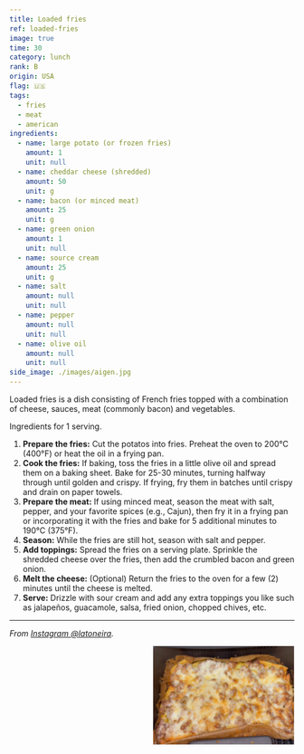```yaml
---
title: Loaded fries
ref: loaded-fries
image: true
time: 30
category: lunch
rank: B
origin: USA
flag: 🇺🇸
tags:
  - fries
  - meat
  - american
ingredients:
  - name: large potato (or frozen fries)
    amount: 1
    unit: null
  - name: cheddar cheese (shredded)
    amount: 50
    unit: g
  - name: bacon (or minced meat)
    amount: 25
    unit: g
  - name: green onion
    amount: 1
    unit: null
  - name: source cream
    amount: 25
    unit: g
  - name: salt
    amount: null
    unit: null
  - name: pepper
    amount: null
    unit: null
  - name: olive oil
    amount: null
    unit: null
side_image: ./images/aigen.jpg
---
```


Loaded fries is a dish consisting of French fries topped with a combination of cheese, sauces, meat (commonly bacon) and vegetables.

Ingredients for 1 serving.

1. **Prepare the fries:** Cut the potatos into fries. Preheat the oven to 200°C (400°F) or heat the oil in a frying pan.
2. **Cook the fries:** If baking, toss the fries in a little olive oil and spread them on a baking sheet. Bake for 25-30 minutes, turning halfway through until golden and crispy. If frying, fry them in batches until crispy and drain on paper towels.
3. **Prepare the meat:** If using minced meat, season the meat with salt, pepper, and your favorite spices (e.g., Cajun), then fry it in a frying pan or incorporating it with the fries and bake for 5 additional minutes to 190°C (375°F). 
4. **Season:** While the fries are still hot, season with salt and pepper.
5. **Add toppings:** Spread the fries on a serving plate. Sprinkle the shredded cheese over the fries, then add the crumbled bacon and green onion.
6. **Melt the cheese:** (Optional) Return the fries to the oven for a few (2) minutes until the cheese is melted.
7. **Serve:** Drizzle with sour cream and add any extra toppings you like such as jalapeños, guacamole, salsa, fried onion, chopped chives, etc.

---

_From [Instagram @latoneira](https://www.instagram.com/reel/DBMVyumOHlI/?utm_source=ig_web_copy_link&igsh=MzRlODBiNWFlZA==)._

<img src="images/loaded_fries.png" style="width:250px; float:right;"/>